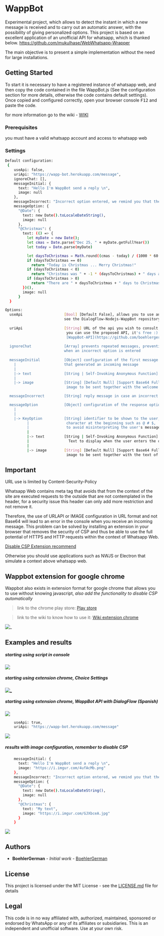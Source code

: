 # WappBot

Experimental project, which allows to detect the instant in which a new message is received and to carry out an automatic answer, with the possibility of giving personalized options.
This project is based on an excellent application of an unofficial API for whatsapp, which is thanked below.
https://github.com/mukulhase/WebWhatsapp-Wrapper

The main objective is to present a simple implementation without the need for large installations.

## Getting Started

To start it is necessary to have a registered instance of whatsapp web, and then copy the code contained in the file WappBot.js (See the configuration section for more details, otherwise the code contains default settings).
Once copied and configured correctly, open your browser console <kbd>F12</kbd> and paste the code.

for more information go to the wiki - [WIKI](https://github.com/boehlergerman/WappBot/wiki)

### Prerequisites

you must have a valid whatsapp account and access to whatsapp web


### Settings

```sh
Default configuration:
 {
    useApi: false,
    uriApi: "https://wapp-bot.herokuapp.com/message",
    ignoreChat: [],
    messageInitial: {
      text: "Hello I'm WappBot send a reply \n",
      image: null
    },
    messageIncorrect: "Incorrect option entered, we remind you that the options are: \n",
    messageOption: {
      "@Date": {
        text: new Date().toLocaleDateString(),
        image: null
      },
      "@Christmas": {
        text: (() => {
          let myDate = new Date();
          let cmas = Date.parse("Dec 25, " + myDate.getFullYear())
          let today = Date.parse(myDate)

          let daysToChristmas = Math.round((cmas - today) / (1000 * 60 * 60 * 24))
          if (daysToChristmas == 0)
            return "Today is Christmas ... Merry Christmas!"
          if (daysToChristmas < 0)
            return "Christmas was " + -1 * (daysToChristmas) + " days ago.";
          if (daysToChristmas > 0)
            return "There are " + daysToChristmas + " days to Christmas!"
        })(),
        image: null
      }
  }
```
```sh
Options:
  useApi                   [Bool] [Default False], allows you to use an API for message processing,
                           see the DialogFlow-Nodejs-WappBot repository.
                           
  uriApi                   [String] URL of the api you wish to consult,
                            you can use the proposed API, it's free :)
                            [WappBot-API](https://github.com/boehlergerman/DialogFlow-Nodejs-WappBotAPI)
  
  ignoreChat               [Array] prevents repeated messages, preventing a "hello" from being sent again
                           when an incorrect option is entered
  
  messageInitial           [Object] configuration of the first message to be sent to the chat
    |                      that generated an incoming message
    |                  
    |-> text               [String | Self-Invoking Anonymous Function] Welcome text
    |
    |-> image              [String] [Default Null] [Support Base64 Full Format | URL IMAGE]
                            image to be sent together with the welcome text

  messageIncorrect         [String] reply message in case an incorrect option is entered

  messageOption            [Object] configuration of the response options that are enabled for the user
    |
    |
    |-> KeyOption          [String] identifier to be shown to the user, it is convenient to use a special
          |                 character at the beginning such as @ # $,
          |                 to avoid misinterpreting the user's message.
          |
          |-> text         [String | Self-Invoking Anonymous Function] 
          |                  Text to display when the user enters the option properly
          |
          |-> image        [String] [Default Null] [Support Base64 Full Format | URL IMAGE]
                            image to be sent together with the text of the desired option

```

## Important
URL use is limited by Content-Security-Policy

Whatsapp Web contains meta tag that avoids that from the context of the site are executed requests to the outside that are not contemplated in the header, for a security issue this header can only add more restriction and not remove it.

Therefore, the use of URLAPI or IMAGE configuration in URL format and not Base64 will lead to an error in the console when you receive an incoming message.
This problem can be solved by installing an extension in your browser that removes the security of CSP and thus be able to use the full potential of HTTPS and HTTP requests within the context of Whatsapp Web.

[Disable CSP Extension recommend](https://bit.ly/2FFEnkT)

Otherwise you should use applications such as NWJS or Electron that simulate a context above whatsapp web.

## Wappbot extension for google chrome

Wappbot also exists in extension format for google chrome that allows you to use without knowing javascript, *also add the functionality to disable CSP automatically*

> link to the chrome play store: [Play store](https://chrome.google.com/webstore/detail/wappbot/kfoipoajagcbedgamieppifonpbhnbkd)

> link to the wiki to know how to use it: [Wiki extension chrome](https://github.com/boehlergerman/WappBot/wiki/how-to-use-it-with-extension)

![_](https://camo.githubusercontent.com/0828200a8808e85d6eb7ebdc00f5782832bb6ebf/68747470733a2f2f692e6962622e636f2f3330625132314c2f57617070426f74312e706e67)


## Examples and results
 ##### starting using script in console

![ ](https://media.giphy.com/media/WpUY2bTxcC5XkCeo7w/giphy.gif)

##### starting using extension chrome, Choice Settings

[![_](https://i.ibb.co/XbBRNDW/2020-02-08-22-47-20-Screen-Recording-08-Feb-20-7-37-03-PM-wmv.png)](https://imgur.com/xtaK7hV)

##### starting using extension chrome, WappBot API with DialogFlow (Spanish)

![ ](https://media.giphy.com/media/gFb1rPzQ2UrIrvMB9b/giphy.gif)

```sh
    useApi: true,
    uriApi: "https://wapp-bot.herokuapp.com/message"
```

![ ](https://media.giphy.com/media/d563lgarun9cSispf3/giphy.gif)


##### results with image configuration, remember to disable CSP

```sh
    messageInitial: {
      text: "Hello I'm WappBot send a reply \n",
      image: "https://i.imgur.com/4ufAcMb.png"
    },
    messageIncorrect: "Incorrect option entered, we remind you that the options are: \n",
    messageOption: {
      "@Date": {
        text: new Date().toLocaleDateString(),
        image: null
      },
      "@Christmas": {
        text: "My text",
        image: "https://i.imgur.com/GJXbceA.jpg"
      }
    }
```
![ ](https://media.giphy.com/media/LoNnXqcxsvz22p64OS/giphy.gif)


## Authors

* **BoehlerGerman** - *Initial work* - [BoehlerGerman](https://github.com/boehlergerman)


## License

This project is licensed under the MIT License - see the [LICENSE.md](LICENSE.md) file for details

## Legal

This code is in no way affiliated with, authorized, maintained, sponsored or endorsed by WhatsApp or any of its affiliates or subsidiaries. This is an independent and unofficial software. Use at your own risk.
